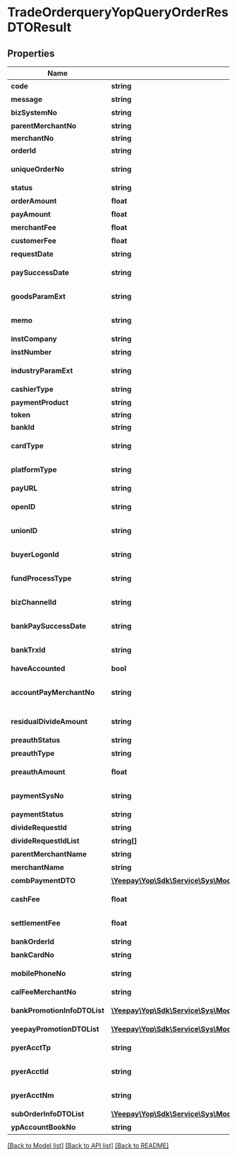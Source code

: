 # TradeOrderqueryYopQueryOrderResDTOResult

## Properties
Name | Type | Description | Notes
------------ | ------------- | ------------- | -------------
**code** | **string** | 返回码 | [optional] 
**message** | **string** | 返回信息 | [optional] 
**bizSystemNo** | **string** | 未命名 | [optional] 
**parentMerchantNo** | **string** | 父商户编号 | [optional] 
**merchantNo** | **string** | merchantNo | [optional] 
**orderId** | **string** | 商户订单号 | [optional] 
**uniqueOrderNo** | **string** | 易宝统一订单号 | [optional] 
**status** | **string** | 订单状态 | [optional] 
**orderAmount** | **float** | 订单金额 | [optional] 
**payAmount** | **float** | 支付金额 | [optional] 
**merchantFee** | **float** | 商户手续费 | [optional] 
**customerFee** | **float** | 用户手续费 | [optional] 
**requestDate** | **string** | 请求时间 | [optional] 
**paySuccessDate** | **string** | 支付成功时间 | [optional] 
**goodsParamExt** | **string** | 商品拓展信息 | [optional] 
**memo** | **string** | 自定义对账备注 | [optional] 
**instCompany** | **string** | 分期公司 | [optional] 
**instNumber** | **string** | 分期期数 | [optional] 
**industryParamExt** | **string** | 行业拓展参数 | [optional] 
**cashierType** | **string** | 收款场景 | [optional] 
**paymentProduct** | **string** | 支付产品 | [optional] 
**token** | **string** | token | [optional] 
**bankId** | **string** | 银行编码 | [optional] 
**cardType** | **string** | 付款人卡类型 | [optional] 
**platformType** | **string** | 平台类型字段 | [optional] 
**payURL** | **string** | 支付链接 | [optional] 
**openID** | **string** | 微信被扫返回的openID | [optional] 
**unionID** | **string** | 微信被扫返回的unionID | [optional] 
**buyerLogonId** | **string** | 支付宝买家登录账号 | [optional] 
**fundProcessType** | **string** | 资金处理类型 | [optional] 
**bizChannelId** | **string** | 业务通道标识 | [optional] 
**bankPaySuccessDate** | **string** | 银行支付成功时间 | [optional] 
**bankTrxId** | **string** | 银行交易流水号 | [optional] 
**haveAccounted** | **bool** | 是否已入账 | [optional] 
**accountPayMerchantNo** | **string** | 企业账户支付付款商商编 | [optional] 
**residualDivideAmount** | **string** | 剩余可分账金额 | [optional] 
**preauthStatus** | **string** | 预授权状态 | [optional] 
**preauthType** | **string** | 预授权类型 | [optional] 
**preauthAmount** | **float** | 预授权冻结金额 | [optional] 
**paymentSysNo** | **string** | 支付系统单号 | [optional] 
**paymentStatus** | **string** | 支付状态 | [optional] 
**divideRequestId** | **string** | 分账请求号 | [optional] 
**divideRequestIdList** | **string[]** | 未命名 | [optional] 
**parentMerchantName** | **string** | 父商户名称 | [optional] 
**merchantName** | **string** | 子商户名称 | [optional] 
**combPaymentDTO** | [**\Yeepay\Yop\Sdk\Service\Sys\Model\TradeOrderqueryCombPaymentDTOResult**](TradeOrderqueryCombPaymentDTOResult.md) | 营销支付 | [optional] 
**cashFee** | **float** | 卡券现金支付金额 | [optional] 
**settlementFee** | **float** | 卡券应结算金额 | [optional] 
**bankOrderId** | **string** | 银行订单号 | [optional] 
**bankCardNo** | **string** | 银行卡号 | [optional] 
**mobilePhoneNo** | **string** | 手机号（前3后4) | [optional] 
**calFeeMerchantNo** | **string** | 计费商编 | [optional] 
**bankPromotionInfoDTOList** | [**\Yeepay\Yop\Sdk\Service\Sys\Model\TradeOrderqueryBankPromotionInfoDTOResult[]**](TradeOrderqueryBankPromotionInfoDTOResult.md) | 银行营销列表 | [optional] 
**yeepayPromotionDTOList** | [**\Yeepay\Yop\Sdk\Service\Sys\Model\TradeOrderqueryYeepayPromotionDTOResult[]**](TradeOrderqueryYeepayPromotionDTOResult.md) | 未命名 | [optional] 
**pyerAcctTp** | **string** | 付款方账户类型 | [optional] 
**pyerAcctId** | **string** | 付款方账户编号 | [optional] 
**pyerAcctNm** | **string** | 付款方账户名称 | [optional] 
**subOrderInfoDTOList** | [**\Yeepay\Yop\Sdk\Service\Sys\Model\TradeOrderquerySubOrderInfoDTOResult[]**](TradeOrderquerySubOrderInfoDTOResult.md) | 未命名 | [optional] 
**ypAccountBookNo** | **string** | 记帐簿编号 | [optional] 

[[Back to Model list]](../README.md#documentation-for-models) [[Back to API list]](../README.md#documentation-for-api-endpoints) [[Back to README]](../README.md)


